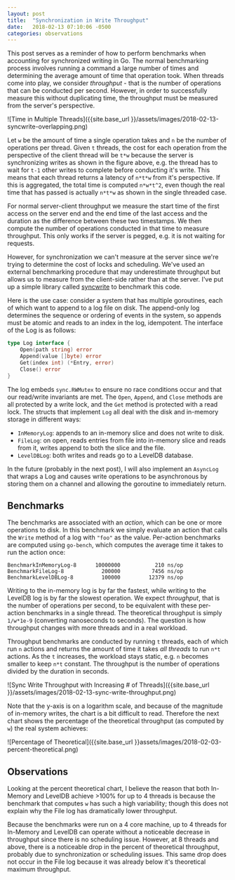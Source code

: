 ```yaml
---
layout: post
title:  "Synchronization in Write Throughput"
date:   2018-02-13 07:10:06 -0500
categories: observations
---
```


This post serves as a reminder of how to perform benchmarks when accounting for synchronized writing in Go. The normal benchmarking process involves running a command a large number of times and determining the average amount of time that operation took. When threads come into play, we consider _throughput_ - that is the number of operations that can be conducted per second. However, in order to successfully measure this without duplicating time, the throughput must be measured from the server's perspective.

![Time in Multiple Threads]({{site.base_url }}/assets/images/2018-02-13-syncwrite-overlapping.png)

Let `w` be the amount of time a single operation takes and `n` be the number of operations per thread. Given `t` threads, the cost for each operation from the perspective of the client thread will be `t*w` because the server is synchronizing writes as shown in the figure above, e.g. the thread has to wait for `t-1` other writes to complete before conducting it's write. This means that each thread returns a latency of `n*t*w` from it's perspective. If this is aggregated, the total time is computed `n*w*t^2`, even though the real time that has passed is actually `n*t*w` as shown in the single threaded case.

For normal server-client throughput we measure the start time of the first access on the server end and the end time of the last access and the duration as the difference between these two timestamps. We then compute the number of operations conducted in that time to measure throughput. This only works if the server is pegged, e.g. it is not waiting for requests.

However, for synchronization we can't measure at the server since we're trying to determine the cost of locks and scheduling. We've used an external benchmarking procedure that may underestimate throughput but allows us to measure from the client-side rather than at the server. I've put up a simple library called [syncwrite](https://github.com/bbengfort/syncwrite) to benchmark this code.

Here is the use case: consider a system that has multiple goroutines, each of which want to append to a log file on disk. The append-only log determines the sequence or ordering of events in the system, so appends must be atomic and reads to an index in the log, idempotent. The interface of the Log is as follows:

```go
type Log interface {
	Open(path string) error
	Append(value []byte) error
	Get(index int) (*Entry, error)
	Close() error
}
```

The log embeds `sync.RWMutex` to ensure no race conditions occur and that our read/write invariants are met. The `Open`, `Append`, and `Close` methods are all protected by a write lock, and the `Get` method is protected with a read lock. The structs that implement `Log` all deal with the disk and in-memory storage in different ways:

- `InMemoryLog`: appends to an in-memory slice and does not write to disk.
- `FileLog`: on open, reads entries from file into in-memory slice and reads from it, writes append to both the slice and the file.
- `LevelDBLog`: both writes and reads go to a LevelDB database.

In the future (probably in the next post), I will also implement an `AsyncLog` that wraps a Log and causes write operations to be asynchronous by storing them on a channel and allowing the goroutine to immediately return.

## Benchmarks

The benchmarks are associated with an _action_, which can be one or more operations to disk. In this benchmark we simply evaluate an action that calls the `Write` method of a log with `"foo"` as the value. Per-action benchmarks are computed using `go-bench`, which computes the average time it takes to run the action once:

```
BenchmarkInMemoryLog-8   	10000000	       210 ns/op
BenchmarkFileLog-8       	  200000	      7456 ns/op
BenchmarkLevelDBLog-8    	  100000	     12379 ns/op
```

Writing to the in-memory log is by far the fastest, while writing to the LevelDB log is by far the slowest operation. We expect _throughput_, that is the number of operations per second, to be equivalent with these per-action benchmarks in a single thread. The theoretical throughput is simply `1/w*1e-9` (converting nanoseconds to seconds). The question is how throughput changes with more threads and in a real workload.

Throughput benchmarks are conducted by running `t` threads, each of which run `n` actions and returns the amount of time it takes _all threads_ to run `n*t` actions. As the `t` increases, the workload stays static, e.g. `n` becomes smaller to keep `n*t` constant. The throughput is the number of operations divided by the duration in seconds.

![Sync Write Throughput with Increasing # of Threads]({{site.base_url }}/assets/images/2018-02-13-sync-write-throughput.png)

Note that the y-axis is on a logarithm scale, and because of the magnitude of in-memory writes, the chart is a bit difficult to read. Therefore the next chart shows the percentage of the theoretical throughput (as computed by `w`) the real system achieves:

![Percentage of Theoretical]({{site.base_url }}assets/images/2018-02-03-percent-theoretical.png)


## Observations

Looking at the percent theoretical chart, I believe the reason that both In-Memory and LevelDB achieve >100% for up to 4 threads is because the benchmark that computes `w` has such a high variability; though this does not explain why the File log has dramatically lower throughput.

Because the benchmarks were run on a 4 core machine, up to 4 threads for In-Memory and LevelDB can operate without a noticeable decrease in throughput since there is no scheduling issue. However, at 8 threads and above, there is a noticeable drop in the percent of theoretical throughput, probably due to synchronization or scheduling issues. This same drop does not occur in the File log because it was already below it's theoretical maximum throughput.
